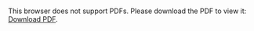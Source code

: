 <object data="christ-in-song/CIS1908pdfs/700.pdf" type="application/pdf" width="100%" height="1024px">
    <embed src="christ-in-song/CIS1908pdfs/700.pdf">
        <p>This browser does not support PDFs. Please download the PDF to view it: <a href="christ-in-song/CIS1908pdfs/700.pdf">Download PDF</a>.</p>
    </embed>
</object>
